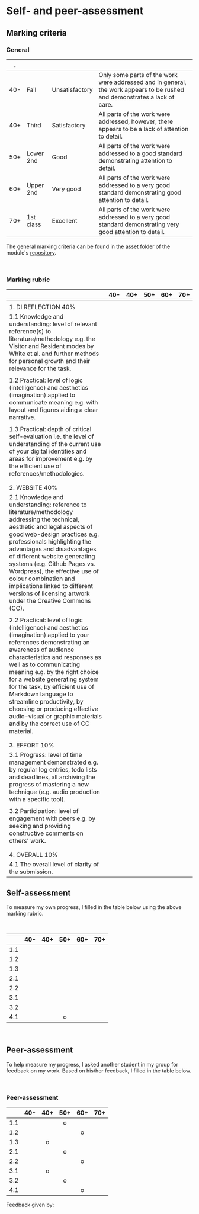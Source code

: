 # Self- and peer-assessment

## Marking criteria

### General
|.    |   |        |                                                                                                                  |
|-----|---------|--------------|------------------------------------------------------------------------------------------------------------------------|
|40-  |Fail     |Unsatisfactory|Only some parts of the work were addressed and in general, the work appears to be rushed and demonstrates a lack of care.|
|40+  |Third    |Satisfactory  | All parts of the work were addressed, however, there appears to be a lack of attention to detail.                      |
|50+  |Lower 2nd|Good          |All parts of the work were addressed to a good standard demonstrating attention to detail.                              |
|60+  |Upper 2nd|Very good     |All parts of the work were addressed to a very good standard demonstrating good attention to detail.                    |
|70+  |1st class|Excellent     |All parts of the work were addressed to a very good standard demonstrating very good attention to detail.               |


The general marking criteria can be found in the asset folder of the module's [repository](https://github.com/krisztian-hofstadter-tedor/CS220-AU-navigating-the-digital-world/tree/main/assets/doc). 

<br>

### Marking rubric

||40-      |40+           |50+                                                                                                                     |60+|70+|
|------|---------|--------------|------------------------------------------------------------------------------------------------------------------------|---|---|
|      |         |              |                                                                                                                        |   |   |
|1. DI REFLECTION 40%|         |              |                                                                                                                        |   |   |
|1.1 Knowledge and understanding: level of relevant reference(s) to literature/methodology e.g. the Visitor and Resident modes by White et al. and further methods for personal growth and their relevance for the task.|         |              |                                                                                                                        |   |   |
|      |         |              |                                                                                                                        |   |   |
|1.2 Practical: level of logic (intelligence) and aesthetics (imagination) applied to communicate meaning e.g. with layout and figures aiding a clear narrative.|         |              |                                                                                                                        |   |   |
|      |         |              |                                                                                                                        |   |   |
|1.3 Practical: depth of critical self-evaluation i.e. the level of understanding of the current use of your digital identities and areas for improvement e.g. by the efficient use of references/methodologies.|         |              |                                                                                                                        |   |   |
|      |         |              |                                                                                                                        |   |   |
|      |         |              |                                                                                                                        |   |   |
|2. WEBSITE 40%|         |              |                                                                                                                        |   |   |
|2.1 Knowledge and understanding: reference to literature/methodology addressing the technical, aesthetic and legal aspects of good web-design practices e.g. professionals highlighting the advantages and disadvantages of different website generating systems (e.g. Github Pages vs. Wordpress), the effective use of colour combination and implications linked to different versions of licensing artwork under the Creative Commons (CC).|         |              |                                                                                                                        |   |   |
|      |         |              |                                                                                                                        |   |   |
|2.2 Practical: level of logic (intelligence) and aesthetics (imagination) applied to your references demonstrating an awareness of audience characteristics and responses as well as to communicating meaning e.g. by the right choice for a website generating system for the task, by efficient use of Markdown language to streamline productivity, by choosing or producing effective audio-visual or graphic materials and by the correct use of CC material.|         |              |                                                                                                                        |   |   |
|      |         |              |                                                                                                                        |   |   |
|      |         |              |                                                                                                                        |   |   |
|3. EFFORT 10%|         |              |                                                                                                                        |   |   |
|3.1 Progress: level of time management demonstrated e.g. by regular log entries, todo lists and deadlines, all archiving the progress of mastering a new technique (e.g. audio production with a specific tool).|         |              |                                                                                                                        |   |   |
|      |         |              |                                                                                                                        |   |   |
|3.2 Participation: level of engagement with peers e.g. by seeking and providing constructive comments on others' work.|         |              |                                                                                                                        |   |   |
|      |         |              |                                                                                                                        |   |   |
|      |         |              |                                                                                                                        |   |   |
|4. OVERALL 10%|         |              |                                                                                                                        |   |   |
|4.1 The overall level of clarity of the submission. |         |              |                                                                                                                        |   |   |



## Self-assessment
To measure my own progress, I filled in the table below using the above marking rubric. 

<br>

|   | 40- | 40+ | 50+ | 60+ | 70+ | 
|---|:-----:|:-----:|:-----:|:-----:|:-----:|
| 1.1 |     |     |     |     |     |
| 1.2 |     |     |     |     |     |
| 1.3 |     |     |     |     |     |
| 2.1 |     |     |     |     |     |
| 2.2 |     |     |     |     |     |
| 3.1 |     |     |     |     |     |
| 3.2 |     |     |     |     |     |
| 4.1 |     |     |  o  |     |     |


<br>

## Peer-assessment
To help measure my progress, I asked another student in my group for feedback on my work. Based on his/her feedback, I filled in the table below. 

<br>

### Peer-assessment

|   | 40- | 40+ | 50+ | 60+ | 70+ | 
|---|:-----:|:-----:|:-----:|:-----:|:-----:|
| 1.1 |     |     |  o  |     |     |
| 1.2 |     |     |     |  o  |     |
| 1.3 |     |  o  |     |     |     |
| 2.1 |     |     |  o  |     |     |
| 2.2 |     |     |     |  o  |     |
| 3.1 |     |  o  |     |     |     |
| 3.2 |     |     |  o  |     |     |
| 4.1 |     |     |     |  o  |     |

Feedback given by: <!-- add student nb -->


<br>
